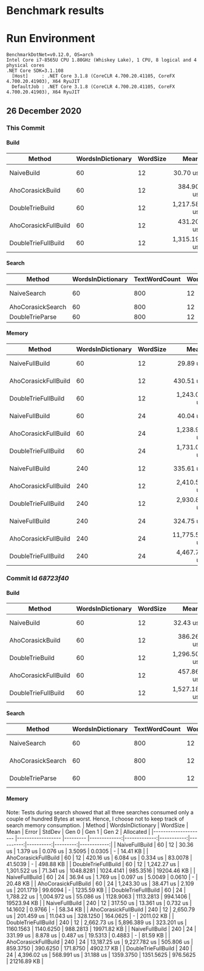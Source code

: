 # Benchmark results

# Run Environment
```
BenchmarkDotNet=v0.12.0, OS=arch 
Intel Core i7-8565U CPU 1.80GHz (Whiskey Lake), 1 CPU, 8 logical and 4 physical cores
.NET Core SDK=3.1.108
  [Host]     : .NET Core 3.1.8 (CoreCLR 4.700.20.41105, CoreFX 4.700.20.41903), X64 RyuJIT
  DefaultJob : .NET Core 3.1.8 (CoreCLR 4.700.20.41105, CoreFX 4.700.20.41903), X64 RyuJIT
```

## 26 December 2020

### This Commit

#### Build
|               Method | WordsInDictionary | WordSize |        Mean |     Error |     StdDev |      Median | Ratio | RatioSD |
|--------------------- |------------------ |--------- |------------:|----------:|-----------:|------------:|------:|--------:|
|           NaiveBuild |                60 |       12 |    30.70 us |  0.240 us |   0.225 us |    30.76 us |  0.03 |    0.00 |
|     AhoCorasickBuild |                60 |       12 |   384.90 us |  4.088 us |   3.823 us |   384.86 us |  0.33 |    0.04 |
|      DoubleTrieBuild |                60 |       12 | 1,217.58 us | 37.314 us | 110.022 us | 1,263.60 us |  1.00 |    0.00 |
| AhoCorasickFullBuild |                60 |       12 |   431.20 us |  1.559 us |   1.302 us |   431.20 us |  0.37 |    0.04 |
|  DoubleTrieFullBuild |                60 |       12 | 1,315.19 us | 71.857 us | 211.871 us | 1,290.04 us |  1.09 |    0.21 |

#### Search
|            Method | WordsInDictionary | TextWordCount | WordSize |        Mean |       Error |      StdDev |  Ratio | RatioSD |
|------------------ |------------------ |-------------- |--------- |------------:|------------:|------------:|-------:|--------:|
|       NaiveSearch |                60 |           800 |       12 | 67,699.1 us | 1,290.94 us | 1,486.64 us | 621.40 |   16.61 |
| AhoCorasickSearch |                60 |           800 |       12 |    213.6 us |     1.77 us |     1.66 us |   1.98 |    0.01 |
|   DoubleTrieParse |                60 |           800 |       12 |    108.2 us |     0.76 us |     0.64 us |   1.00 |    0.00 |

#### Memory
|               Method | WordsInDictionary | WordSize |         Mean |        Error |     StdDev |     Gen 0 |     Gen 1 |    Gen 2 |   Allocated |
|--------------------- |------------------ |--------- |-------------:|-------------:|-----------:|----------:|----------:|---------:|------------:|
|       NaiveFullBuild |                60 |       12 |     29.89 us |     1.141 us |   0.063 us |    3.4790 |         - |        - |    14.41 KB |
| AhoCorasickFullBuild |                60 |       12 |    430.51 us |    23.631 us |   1.295 us |   88.8672 |   44.4336 |        - |   502.34 KB |
|  DoubleTrieFullBuild |                60 |       12 |  1,243.06 us | 1,885.853 us | 103.370 us | 1056.6406 | 1039.0625 | 994.1406 | 19203.83 KB |
|       NaiveFullBuild |                60 |       24 |     40.04 us |     1.158 us |   0.063 us |    5.0049 |    0.0610 |        - |    20.48 KB |
| AhoCorasickFullBuild |                60 |       24 |  1,238.94 us |    36.410 us |   1.996 us |  201.1719 |   99.6094 |        - |  1239.05 KB |
|  DoubleTrieFullBuild |                60 |       24 |  1,731.09 us |   625.243 us |  34.272 us | 1128.9063 | 1111.3281 | 994.1406 | 19523.94 KB |
|       NaiveFullBuild |               240 |       12 |    335.61 us |     2.268 us |   0.124 us |   14.1602 |         - |        - |    58.34 KB |
| AhoCorasickFullBuild |               240 |       12 |  2,410.50 us |   187.362 us |  10.270 us |  328.1250 |  164.0625 |        - |  2023.46 KB |
|  DoubleTrieFullBuild |               240 |       12 |  2,930.87 us | 3,062.232 us | 167.851 us | 1234.3750 |  988.2813 | 988.2813 | 19971.74 KB |
|       NaiveFullBuild |               240 |       24 |    324.75 us |     4.024 us |   0.221 us |   19.5313 |         - |        - |    81.59 KB |
| AhoCorasickFullBuild |               240 |       24 | 11,775.56 us | 2,342.140 us | 128.381 us |  859.3750 |  406.2500 | 187.5000 |  4916.18 KB |
|  DoubleTrieFullBuild |               240 |       24 |  4,467.75 us | 1,210.015 us |  66.325 us | 1359.3750 | 1343.7500 | 976.5625 | 21216.87 KB |


### Commit Id _68723f40_

#### Build

|               Method | WordsInDictionary | WordSize |        Mean |     Error |     StdDev | Ratio | RatioSD |
|--------------------- |------------------ |--------- |------------:|----------:|-----------:|------:|--------:|
|           NaiveBuild |                60 |       12 |    32.43 us |  0.645 us |   1.583 us |  0.02 |    0.00 |
|     AhoCorasickBuild |                60 |       12 |   386.26 us |  3.865 us |   3.615 us |  0.30 |    0.00 |
|      DoubleTrieBuild |                60 |       12 | 1,296.50 us | 24.169 us |  22.608 us |  1.00 |    0.00 |
| AhoCorasickFullBuild |                60 |       12 |   457.86 us |  3.271 us |   2.731 us |  0.35 |    0.01 |
|  DoubleTrieFullBuild |                60 |       12 | 1,527.18 us | 74.528 us | 219.748 us |  1.20 |    0.16 |

#### Search

|            Method | WordsInDictionary | TextWordCount | WordSize |        Mean |     Error |    StdDev |  Ratio | RatioSD |
|------------------ |------------------ |-------------- |--------- |------------:|----------:|----------:|-------:|--------:|
|       NaiveSearch |                60 |           800 |       12 | 66,760.3 us | 785.71 us | 734.96 us | 622.02 |   10.42 |
| AhoCorasickSearch |                60 |           800 |       12 |    225.2 us |   4.49 us |   5.84 us |   2.12 |    0.07 |
|   DoubleTrieParse |                60 |           800 |       12 |    107.5 us |   2.07 us |   2.04 us |   1.00 |    0.00 |

#### Memory
Note: Tests during search showed that all three searches consumed only a couple of hundred Bytes at worst. Hence, I choose not to keep track of search memory consumption.
|               Method | WordsInDictionary | WordSize |         Mean |        Error |     StdDev |     Gen 0 |     Gen 1 |    Gen 2 |   Allocated |
|--------------------- |------------------ |--------- |-------------:|-------------:|-----------:|----------:|----------:|---------:|------------:|
|       NaiveFullBuild |                60 |       12 |     30.36 us |     1.379 us |   0.076 us |    3.5095 |    0.0305 |        - |    14.41 KB |
| AhoCorasickFullBuild |                60 |       12 |    420.16 us |     6.084 us |   0.334 us |   83.0078 |   41.5039 |        - |   498.88 KB |
|  DoubleTrieFullBuild |                60 |       12 |  1,242.27 us | 1,301.522 us |  71.341 us | 1048.8281 | 1024.4141 | 985.3516 | 19204.46 KB |
|       NaiveFullBuild |                60 |       24 |     36.94 us |     1.769 us |   0.097 us |    5.0049 |    0.0610 |        - |    20.48 KB |
| AhoCorasickFullBuild |                60 |       24 |  1,243.30 us |    38.471 us |   2.109 us |  201.1719 |   99.6094 |        - |  1235.59 KB |
|  DoubleTrieFullBuild |                60 |       24 |  1,788.22 us | 1,004.972 us |  55.086 us | 1128.9063 | 1113.2813 | 994.1406 | 19523.94 KB |
|       NaiveFullBuild |               240 |       12 |    317.50 us |    13.361 us |   0.732 us |   14.1602 |    0.9766 |        - |    58.34 KB |
| AhoCorasickFullBuild |               240 |       12 |  2,650.79 us |   201.459 us |  11.043 us |  328.1250 |  164.0625 |        - |  2011.02 KB |
|  DoubleTrieFullBuild |               240 |       12 |  2,662.73 us | 5,896.389 us | 323.201 us | 1160.1563 | 1140.6250 | 988.2813 | 19971.82 KB |
|       NaiveFullBuild |               240 |       24 |    331.99 us |     8.878 us |   0.487 us |   19.5313 |    0.4883 |        - |    81.59 KB |
| AhoCorasickFullBuild |               240 |       24 | 13,187.25 us | 9,227.782 us | 505.806 us |  859.3750 |  390.6250 | 171.8750 |  4902.17 KB |
|  DoubleTrieFullBuild |               240 |       24 |  4,396.02 us |   568.991 us |  31.188 us | 1359.3750 | 1351.5625 | 976.5625 | 21216.89 KB |

